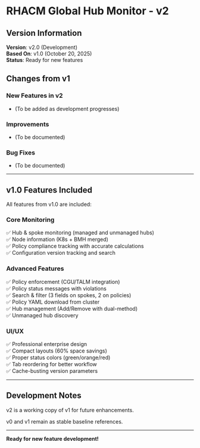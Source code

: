 # RHACM Global Hub Monitor - v2

## Version Information

**Version**: v2.0 (Development)  
**Based On**: v1.0 (October 20, 2025)  
**Status**: Ready for new features

## Changes from v1

### New Features in v2
- (To be added as development progresses)

### Improvements
- (To be documented)

### Bug Fixes
- (To be documented)

---

## v1.0 Features Included

All features from v1.0 are included:

### Core Monitoring
✅ Hub & spoke monitoring (managed and unmanaged hubs)  
✅ Node information (K8s + BMH merged)  
✅ Policy compliance tracking with accurate calculations  
✅ Configuration version tracking and search  

### Advanced Features
✅ Policy enforcement (CGU/TALM integration)  
✅ Policy status messages with violations  
✅ Search & filter (3 fields on spokes, 2 on policies)  
✅ Policy YAML download from cluster  
✅ Hub management (Add/Remove with dual-method)  
✅ Unmanaged hub discovery  

### UI/UX
✅ Professional enterprise design  
✅ Compact layouts (60% space savings)  
✅ Proper status colors (green/orange/red)  
✅ Tab reordering for better workflow  
✅ Cache-busting version parameters  

---

## Development Notes

v2 is a working copy of v1 for future enhancements.

v0 and v1 remain as stable baseline references.

---

**Ready for new feature development!**

